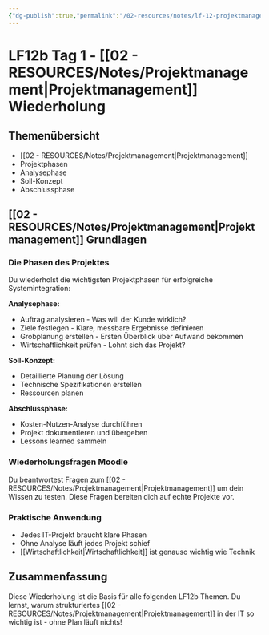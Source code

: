 ```yaml
---
{"dg-publish":true,"permalink":"/02-resources/notes/lf-12-projektmanagement/","tags":["GFN/LF12/FISI"],"noteIcon":"","updated":"2025-09-05T14:35:22.665+02:00"}
---
```


# LF12b Tag 1 - [[02 - RESOURCES/Notes/Projektmanagement\|Projektmanagement]] Wiederholung

## Themenübersicht

- [[02 - RESOURCES/Notes/Projektmanagement\|Projektmanagement]]
- Projektphasen
- Analysephase
- Soll-Konzept
- Abschlussphase

## [[02 - RESOURCES/Notes/Projektmanagement\|Projektmanagement]] Grundlagen

### Die Phasen des Projektes

Du wiederholst die wichtigsten Projektphasen für erfolgreiche Systemintegration:

**Analysephase:**

- Auftrag analysieren - Was will der Kunde wirklich?
- Ziele festlegen - Klare, messbare Ergebnisse definieren
- Grobplanung erstellen - Ersten Überblick über Aufwand bekommen
- Wirtschaftlichkeit prüfen - Lohnt sich das Projekt?

**Soll-Konzept:**

- Detaillierte Planung der Lösung
- Technische Spezifikationen erstellen
- Ressourcen planen

**Abschlussphase:**

- Kosten-Nutzen-Analyse durchführen
- Projekt dokumentieren und übergeben
- Lessons learned sammeln

### Wiederholungsfragen Moodle

Du beantwortest Fragen zum [[02 - RESOURCES/Notes/Projektmanagement\|Projektmanagement]] um dein Wissen zu testen. Diese Fragen bereiten dich auf echte Projekte vor.

### Praktische Anwendung

- Jedes IT-Projekt braucht klare Phasen
- Ohne Analyse läuft jedes Projekt schief
- [[Wirtschaftlichkeit\|Wirtschaftlichkeit]] ist genauso wichtig wie Technik

## Zusammenfassung

Diese Wiederholung ist die Basis für alle folgenden LF12b Themen. Du lernst, warum strukturiertes [[02 - RESOURCES/Notes/Projektmanagement\|Projektmanagement]] in der IT so wichtig ist - ohne Plan läuft nichts!